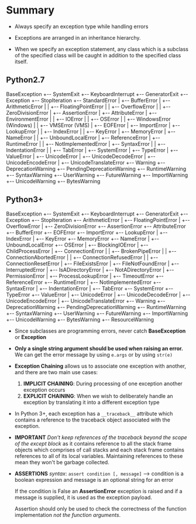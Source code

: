 # Summary

* Always specify an exception type while handling errors

* Exceptions are arranged in an inheritance hierarchy.

* When we specify an exception statement, any class which is a subclass of the specified class will be caught in addition to the specified class itself.

## Python2.7

BaseException
+-- SystemExit
+-- KeyboardInterrupt
+-- GeneratorExit
+-- Exception
    +-- StopIteration
    +-- StandardError
    |    +-- BufferError
    |    +-- ArithmeticError
    |    |    +-- FloatingPointError
    |    |    +-- OverflowError
    |    |    +-- ZeroDivisionError
    |    +-- AssertionError
    |    +-- AttributeError
    |    +-- EnvironmentError
    |    |    +-- IOError
    |    |    +-- OSError
    |    |         +-- WindowsError (Windows)
    |    |         +-- VMSError (VMS)
    |    +-- EOFError
    |    +-- ImportError
    |    +-- LookupError
    |    |    +-- IndexError
    |    |    +-- KeyError
    |    +-- MemoryError
    |    +-- NameError
    |    |    +-- UnboundLocalError
    |    +-- ReferenceError
    |    +-- RuntimeError
    |    |    +-- NotImplementedError
    |    +-- SyntaxError
    |    |    +-- IndentationError
    |    |         +-- TabError
    |    +-- SystemError
    |    +-- TypeError
    |    +-- ValueError
    |         +-- UnicodeError
    |              +-- UnicodeDecodeError
    |              +-- UnicodeEncodeError
    |              +-- UnicodeTranslateError
    +-- Warning
         +-- DeprecationWarning
         +-- PendingDeprecationWarning
         +-- RuntimeWarning
         +-- SyntaxWarning
         +-- UserWarning
         +-- FutureWarning
         +-- ImportWarning
         +-- UnicodeWarning
         +-- BytesWarning

## Python3+

BaseException
+-- SystemExit
+-- KeyboardInterrupt
+-- GeneratorExit
+-- Exception
    +-- StopIteration
    +-- ArithmeticError
    |    +-- FloatingPointError
    |    +-- OverflowError
    |    +-- ZeroDivisionError
    +-- AssertionError
    +-- AttributeError
    +-- BufferError
    +-- EOFError
    +-- ImportError
    +-- LookupError
    |    +-- IndexError
    |    +-- KeyError
    +-- MemoryError
    +-- NameError
    |    +-- UnboundLocalError
    +-- OSError
    |    +-- BlockingIOError
    |    +-- ChildProcessError
    |    +-- ConnectionError
    |    |    +-- BrokenPipeError
    |    |    +-- ConnectionAbortedError
    |    |    +-- ConnectionRefusedError
    |    |    +-- ConnectionResetError
    |    +-- FileExistsError
    |    +-- FileNotFoundError
    |    +-- InterruptedError
    |    +-- IsADirectoryError
    |    +-- NotADirectoryError
    |    +-- PermissionError
    |    +-- ProcessLookupError
    |    +-- TimeoutError
    +-- ReferenceError
    +-- RuntimeError
    |    +-- NotImplementedError
    +-- SyntaxError
    |    +-- IndentationError
    |         +-- TabError
    +-- SystemError
    +-- TypeError
    +-- ValueError
    |    +-- UnicodeError
    |         +-- UnicodeDecodeError
    |         +-- UnicodeEncodeError
    |         +-- UnicodeTranslateError
    +-- Warning
         +-- DeprecationWarning
         +-- PendingDeprecationWarning
         +-- RuntimeWarning
         +-- SyntaxWarning
         +-- UserWarning
         +-- FutureWarning
         +-- ImportWarning
         +-- UnicodeWarning
         +-- BytesWarning
         +-- ResourceWarning

* Since subclasses are programming errors, never catch **BaseException** or **Exception**

* **Only a single string argument should be used when raising an error.** We can get the error message by using `e.args` or by using `str(e)`

* **Exception Chaining** allows us to associate one exception with another, and there are two main use cases:
    1. **IMPLICIT CHAINING**: During processing of one exception another exception occurs
    2. **EXPLICIT CHAINING**: When we wish to deliberately handle an exception by translating it into a different exception type

* In Python 3+, each exception has a `__traceback__` attribute which contains a reference to the traceback object associated with the exception.

* **IMPORTANT**
    *Don't keep references of the traceback beyond the scope of the except block* as it contains reference to all the stack frame objects which comprises of call stacks and each stack frame contains references to all of its local variables. Maintaining references to these mean they won't be garbage collected.

* **ASSERTIONS**
    *syntax*:
        `assert condition [, message]` --> condition is a boolean expression and message is an optional string for an error

     If the condition is False an **AssertionError** exception is raised and if a message is supplied, it is used as the exception payload.

    Assertion should only be used to check the correctness of the function implementation *not the function arguments*.